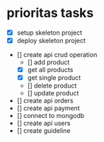 # prioritas tasks

- [x] setup skeleton project
- [x] deploy skeleton project
- [] create api crud operation
  - [] add product
  - [x] get all products
  - [x] get single product
  - [] delete product
  - [] update product
- [] create api orders
- [] create api payment
- [] connect to mongodb
- [] create api users
- [] create guideline